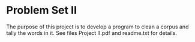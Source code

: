 # Problem Set II

The purpose of this project is to develop a program to clean a corpus and tally the words in it. 
See files Project II.pdf and readme.txt for details.
 


